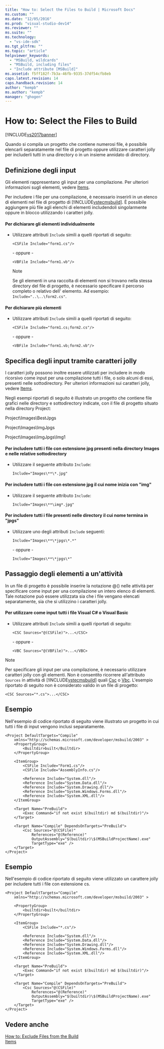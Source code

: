 ```yaml
---
title: "How to: Select the Files to Build | Microsoft Docs"
ms.custom: ""
ms.date: "12/05/2016"
ms.prod: "visual-studio-dev14"
ms.reviewer: ""
ms.suite: ""
ms.technology: 
  - "vs-ide-sdk"
ms.tgt_pltfrm: ""
ms.topic: "article"
helpviewer_keywords: 
  - "MSBuild, wildcards"
  - "MSBuild, including files"
  - "Include attribute [MSBuild]"
ms.assetid: f5ff182f-7b3a-46fb-9335-37df54cfb8eb
caps.latest.revision: 14
caps.handback.revision: 14
author: "kempb"
ms.author: "kempb"
manager: "ghogen"
---
```

# How to: Select the Files to Build
[!INCLUDE[vs2017banner](../code-quality/includes/vs2017banner.md)]

Quando si compila un progetto che contiene numerosi file, è possibile elencarli separatamente nel file di progetto oppure utilizzare caratteri jolly per includerli tutti in una directory o in un insieme annidato di directory.  
  
## Definizione degli input  
 Gli elementi rappresentano gli input per una compilazione.  Per ulteriori informazioni sugli elementi, vedere [Items](../msbuild/msbuild-items.md).  
  
 Per includere i file per una compilazione, è necessario inserirli in un elenco di elementi nel file di progetto di [!INCLUDE[vstecmsbuild](../extensibility/internals/includes/vstecmsbuild_md.md)].  È possibile aggiungere più file agli elenchi di elementi includendoli singolarmente oppure in blocco utilizzando i caratteri jolly.  
  
#### Per dichiarare gli elementi individualmente  
  
-   Utilizzare attributi `Include` simili a quelli riportati di seguito:  
  
     `<CSFile Include="form1.cs"/>`  
  
     \- oppure \-  
  
     `<VBFile Include="form1.vb"/>`  
  
    > [!NOTE]
    >  Se gli elementi in una raccolta di elementi non si trovano nella stessa directory del file di progetto, è necessario specificare il percorso completo o relativo dell' elemento.  Ad esempio: `Include="..\..\form2.cs"`.  
  
#### Per dichiarare più elementi  
  
-   Utilizzare attributi `Include` simili a quelli riportati di seguito:  
  
     `<CSFile Include="form1.cs;form2.cs"/>`  
  
     \- oppure \-  
  
     `<VBFile Include="form1.vb;form2.vb"/>`  
  
## Specifica degli input tramite caratteri jolly  
 I caratteri jolly possono inoltre essere utilizzati per includere in modo ricorsivo come input per una compilazione tutti i file, o solo alcuni di essi, presenti nelle sottodirectory.  Per ulteriori informazioni sui caratteri jolly, vedere [Items](../msbuild/msbuild-items.md).  
  
 Negli esempi riportati di seguito è illustrato un progetto che contiene file grafici nelle directory e sottodirectory indicate, con il file di progetto situato nella directory Project:  
  
 Project\\Images\\BestJpgs  
  
 Project\\Images\\ImgJpgs  
  
 Project\\Images\\ImgJpgs\\Img1  
  
#### Per includere tutti i file con estensione jpg presenti nella directory Images e nelle relative sottodirectory  
  
-   Utilizzare il seguente attributo `Include`:  
  
     `Include="Images\**\*.jpg"`  
  
#### Per includere tutti i file con estensione jpg il cui nome inizia con "img"  
  
-   Utilizzare il seguente attributo `Include`:  
  
     `Include="Images\**\img*.jpg"`  
  
#### Per includere tutti i file presenti nelle directory il cui nome termina in "jpgs"  
  
-   Utilizzare uno degli attributi `Include` seguenti:  
  
     `Include="Images\**\*jpgs\*.*"`  
  
     \- oppure \-  
  
     `Include="Images\**\*jpgs\*"`  
  
## Passaggio degli elementi a un'attività  
 In un file di progetto è possibile inserire la notazione @\(\) nelle attività per specificare come input per una compilazione un intero elenco di elementi.  Tale notazione può essere utilizzata sia che i file vengano elencati separatamente, sia che si utilizzino i caratteri jolly.  
  
#### Per utilizzare come input tutti i file Visual C\# o Visual Basic  
  
-   Utilizzare attributi `Include` simili a quelli riportati di seguito:  
  
     `<CSC Sources="@(CSFile)">...</CSC>`  
  
     \- oppure \-  
  
     `<VBC Sources="@(VBFile)">...</VBC>`  
  
> [!NOTE]
>  Per specificare gli input per una compilazione, è necessario utilizzare caratteri jolly con gli elementi. Non è consentito ricorrere all'attributo `Sources` in attività di [!INCLUDE[vstecmsbuild](../extensibility/internals/includes/vstecmsbuild_md.md)] quali [Csc](../msbuild/csc-task.md) o [Vbc](../msbuild/vbc-task.md).  L'esempio riportato di seguito non è considerato valido in un file di progetto:  
>   
>  `<CSC Sources="*.cs">...</CSC>`  
  
## Esempio  
 Nell'esempio di codice riportato di seguito viene illustrato un progetto in cui tutti i file di input vengono inclusi separatamente.  
  
```  
<Project DefaultTargets="Compile"  
    xmlns="http://schemas.microsoft.com/developer/msbuild/2003" >  
    <PropertyGroup>  
        <Builtdir>built</Builtdir>  
    </PropertyGroup>  
  
    <ItemGroup>  
        <CSFile Include="Form1.cs"/>  
        <CSFile Include="AssemblyInfo.cs"/>  
  
        <Reference Include="System.dll"/>  
        <Reference Include="System.Data.dll"/>  
        <Reference Include="System.Drawing.dll"/>  
        <Reference Include="System.Windows.Forms.dll"/>  
        <Reference Include="System.XML.dll"/>  
    </ItemGroup>  
  
    <Target Name="PreBuild">  
        <Exec Command="if not exist $(builtdir) md $(builtdir)"/>  
    </Target>  
  
    <Target Name="Compile" DependsOnTargets="PreBuild">  
        <Csc Sources="@(CSFile)"  
            References="@(Reference)"  
            OutputAssembly="$(builtdir)\$(MSBuildProjectName).exe"  
            TargetType="exe" />  
    </Target>  
</Project>  
```  
  
## Esempio  
 Nell'esempio di codice riportato di seguito viene utilizzato un carattere jolly per includere tutti i file con estensione cs.  
  
```  
<Project DefaultTargets="Compile"  
    xmlns="http://schemas.microsoft.com/developer/msbuild/2003" >  
  
    <PropertyGroup>  
        <builtdir>built</builtdir>  
    </PropertyGroup>  
  
    <ItemGroup>  
        <CSFile Include="*.cs"/>  
  
        <Reference Include="System.dll"/>  
        <Reference Include="System.Data.dll"/>  
        <Reference Include="System.Drawing.dll"/>  
        <Reference Include="System.Windows.Forms.dll"/>  
        <Reference Include="System.XML.dll"/>  
    </ItemGroup>  
  
    <Target Name="PreBuild">  
        <Exec Command="if not exist $(builtdir) md $(builtdir)"/>  
    </Target>  
  
    <Target Name="Compile" DependsOnTargets="PreBuild">  
        <Csc Sources="@(CSFile)"  
            References="@(Reference)"  
            OutputAssembly="$(builtdir)\$(MSBuildProjectName).exe"  
            TargetType="exe" />  
    </Target>  
</Project>  
```  
  
## Vedere anche  
 [How to: Exclude Files from the Build](../msbuild/how-to-exclude-files-from-the-build.md)   
 [Items](../msbuild/msbuild-items.md)